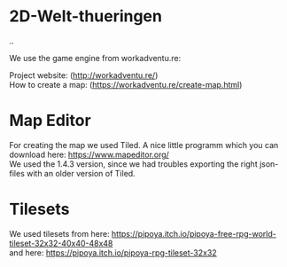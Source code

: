 # 2D-Welt-thueringen
..  

We use the game engine from workadventu.re:  

Project website: (http://workadventu.re/)  
How to create a map: (https://workadventu.re/create-map.html)

# Map Editor
For creating the map we used Tiled. A nice little programm which you can download here: https://www.mapeditor.org/  
We used the 1.4.3 version, since we had troubles exporting the right json-files with an older version of Tiled.


# Tilesets
We used tilesets from here: https://pipoya.itch.io/pipoya-free-rpg-world-tileset-32x32-40x40-48x48  
and here: https://pipoya.itch.io/pipoya-rpg-tileset-32x32
